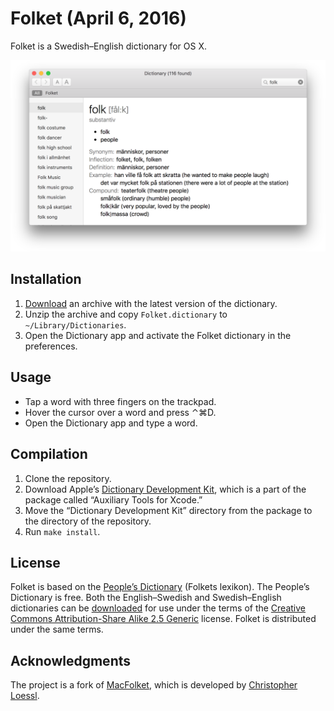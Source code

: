 # Folket (April 6, 2016)

Folket is a Swedish–English dictionary for OS X.

![Dictionary](screenshot.png)

## Installation

1. [Download][archive] an archive with the latest version of the dictionary.
2. Unzip the archive and copy `Folket.dictionary` to `~/Library/Dictionaries`.
3. Open the Dictionary app and activate the Folket dictionary in the
   preferences.

## Usage

* Tap a word with three fingers on the trackpad.
* Hover the cursor over a word and press ⌃⌘D.
* Open the Dictionary app and type a word.

## Compilation

1. Clone the repository.
2. Download Apple’s [Dictionary Development Kit][apple], which is a part of the
   package called “Auxiliary Tools for Xcode.”
3. Move the “Dictionary Development Kit” directory from the package to the
   directory of the repository.
4. Run `make install`.

## License

Folket is based on the [People’s Dictionary][folkets-index] (Folkets lexikon).
The People’s Dictionary is free. Both the English–Swedish and Swedish–English
dictionaries can be [downloaded][folkets-about] for use under the terms of the
[Creative Commons Attribution-Share Alike 2.5 Generic][license] license. Folket
is distributed under the same terms.

## Acknowledgments

The project is a fork of [MacFolket][macfolket], which is developed by
[Christopher Loessl][loessl].

[archive]: https://github.com/svenskan/folket/raw/gh-pages/Folket.zip
[apple]: https://developer.apple.com/downloads

[folkets-index]: http://folkets-lexikon.csc.kth.se/folkets/folkets.en.html
[folkets-about]: http://folkets-lexikon.csc.kth.se/folkets/om.en.html
[license]: http://creativecommons.org/licenses/by-sa/2.5

[macfolket]: https://github.com/hashier/MacFolket
[loessl]: http://loessl.org
